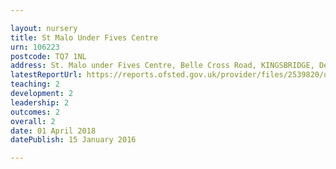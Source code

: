```yaml
---

layout: nursery
title: St Malo Under Fives Centre
urn: 106223
postcode: TQ7 1NL
address: St. Malo under Fives Centre, Belle Cross Road, KINGSBRIDGE, Devon, TQ7 1NL
latestReportUrl: https://reports.ofsted.gov.uk/provider/files/2539820/urn/106223.pdf
teaching: 2
development: 2
leadership: 2
outcomes: 2
overall: 2
date: 01 April 2018 
datePublish: 15 January 2016

---
```

